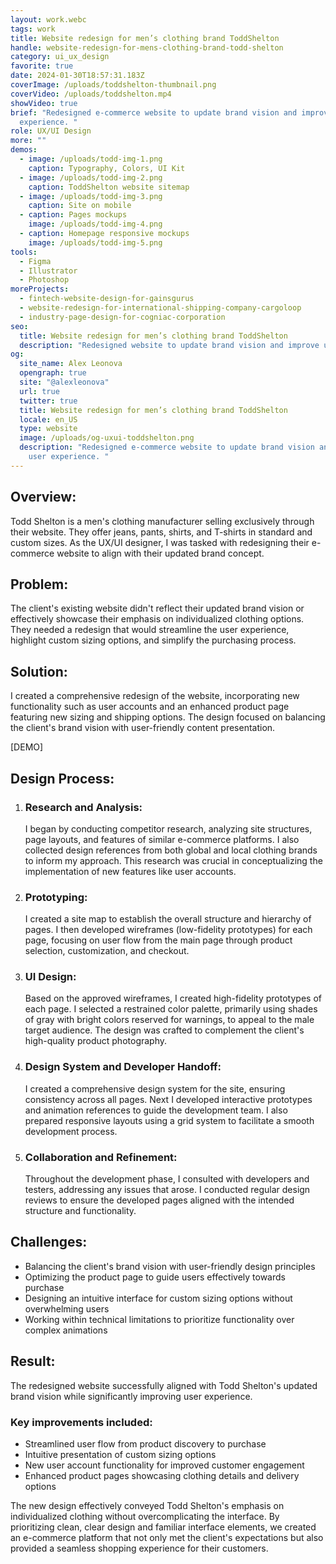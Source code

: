 ```yaml
---
layout: work.webc
tags: work
title: Website redesign for men’s clothing brand ToddShelton
handle: website-redesign-for-mens-clothing-brand-todd-shelton
category: ui_ux_design
favorite: true
date: 2024-01-30T18:57:31.183Z
coverImage: /uploads/toddshelton-thumbnail.png
coverVideo: /uploads/toddshelton.mp4
showVideo: true
brief: "Redesigned e-commerce website to update brand vision and improve user
  experience. "
role: UX/UI Design
more: ""
demos:
  - image: /uploads/todd-img-1.png
    caption: Typography, Colors, UI Kit
  - image: /uploads/todd-img-2.png
    caption: ToddShelton website sitemap
  - image: /uploads/todd-img-3.png
    caption: Site on mobile
  - caption: Pages mockups
    image: /uploads/todd-img-4.png
  - caption: Homepage responsive mockups
    image: /uploads/todd-img-5.png
tools:
  - Figma
  - Illustrator
  - Photoshop
moreProjects:
  - fintech-website-design-for-gainsgurus
  - website-redesign-for-international-shipping-company-cargoloop
  - industry-page-design-for-cogniac-corporation
seo:
  title: Website redesign for men’s clothing brand ToddShelton
  description: "Redesigned website to update brand vision and improve user experience. "
og:
  site_name: Alex Leonova
  opengraph: true
  site: "@alexleonova"
  url: true
  twitter: true
  title: Website redesign for men’s clothing brand ToddShelton
  locale: en_US
  type: website
  image: /uploads/og-uxui-toddshelton.png
  description: "Redesigned e-commerce website to update brand vision and improve
    user experience. "
---
```

## Overview:

Todd Shelton is a men's clothing manufacturer selling exclusively through their website. They offer jeans, pants, shirts, and T-shirts in standard and custom sizes. As the UX/UI designer, I was tasked with redesigning their e-commerce website to align with their updated brand concept.

## Problem:

The client's existing website didn't reflect their updated brand vision or effectively showcase their emphasis on individualized clothing options. They needed a redesign that would streamline the user experience, highlight custom sizing options, and simplify the purchasing process.

## Solution:

I created a comprehensive redesign of the website, incorporating new functionality such as user accounts and an enhanced product page featuring new sizing and shipping options. The design focused on balancing the client's brand vision with user-friendly content presentation.

\[DEMO]

## Design Process:

1. ### Research and Analysis:

   I began by conducting competitor research, analyzing site structures, page layouts, and features of similar e-commerce platforms. I also collected design references from both global and local clothing brands to inform my approach. This research was crucial in conceptualizing the implementation of new features like user accounts.
2. ### Prototyping:

   I created a site map to establish the overall structure and hierarchy of pages. I then developed wireframes (low-fidelity prototypes) for each page, focusing on user flow from the main page through product selection, customization, and checkout.
3. ### UI Design:

   Based on the approved wireframes, I created high-fidelity prototypes of each page. I selected a restrained color palette, primarily using shades of gray with bright colors reserved for warnings, to appeal to the male target audience. The design was crafted to complement the client's high-quality product photography.
4. ### Design System and Developer Handoff:

   I created a comprehensive design system for the site, ensuring consistency across all pages. Next I developed interactive prototypes and animation references to guide the development team. I also prepared responsive layouts using a grid system to facilitate a smooth development process.
5. ### Collaboration and Refinement:

   Throughout the development phase, I consulted with developers and testers, addressing any issues that arose. I conducted regular design reviews to ensure the developed pages aligned with the intended structure and functionality.

## Challenges:

* Balancing the client's brand vision with user-friendly design principles
* Optimizing the product page to guide users effectively towards purchase
* Designing an intuitive interface for custom sizing options without overwhelming users
* Working within technical limitations to prioritize functionality over complex animations

## Result:

The redesigned website successfully aligned with Todd Shelton's updated brand vision while significantly improving user experience. 

### Key improvements included:

* Streamlined user flow from product discovery to purchase
* Intuitive presentation of custom sizing options
* New user account functionality for improved customer engagement
* Enhanced product pages showcasing clothing details and delivery options

The new design effectively conveyed Todd Shelton's emphasis on individualized clothing without overcomplicating the interface. By prioritizing clean, clear design and familiar interface elements, we created an e-commerce platform that not only met the client's expectations but also provided a seamless shopping experience for their customers.